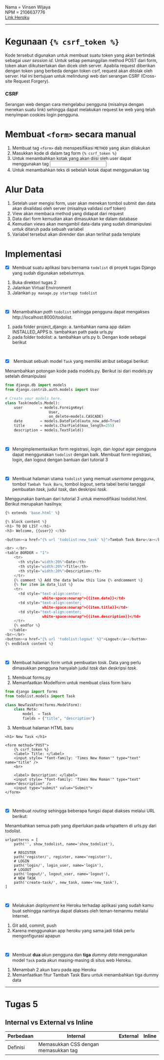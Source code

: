 Nama = Vinsen Wijaya  
NPM  = 2106637776  
[Link Heroku](https://pbp-tugas2-vinsen.herokuapp.com/todolist/)

---

# Kegunaan `{% csrf_token %}`
Kode tersebut digunakan untuk membuat suatu token yang akan bertindak sebagai _user session id_. Untuk setiap pemanggilan method POST dari form, token akan diikutsertakan dan dicek oleh server. Apabila request diberikan dengan token yang berbeda dengan token csrf, request akan ditolak oleh server.
Hal ini bertujuan untuk melindungi web dari serangan CSRF (Cross-site Request Forgery).

### CSRF
Serangan web dengan cara mengelabui pengguna (misalnya dengan menekan suatu link) sehingga dapat melakukan request ke web yang telah menyimpan cookies login pengguna.

# Membuat `<form>` secara manual
1. Membuat tag `<form>` dab menspesifikasi `METHOD` yang akan dilakukan
2. Masukkan kode di dalam tag form `{% csrf_token %}`
3. Untuk menambahkan kotak yang akan diisi oleh user dapat menggunakan tag <input>
4. Untuk menambahkan teks di sebelah kotak dapat menggunakan tag <label>

# Alur Data
1. Setelah user mengisi form, user akan menekan tombol submit dan data akan divalidasi oleh server (misalnya validasi csrf token)
2. View akan membaca method yang didapat dari request
3. Data dari form kemudian akan dimasukkan ke dalam database
4. Kemudian views akan mengambil data-data yang sudah dimanipulasi untuk ditaruh pada sebuah variabel
5. Variabel tersebut akan dirender dan akan terlihat pada template

# Implementasi
- [x] Membuat suatu aplikasi baru bernama `todolist` di proyek tugas Django yang sudah digunakan sebelumnya.

1. Buka direktori tugas 2
2. Jalankan Virtual Environment
3. Jalankan `py manage.py startapp todolist`
</br>

- [x] Menambahkan _path_ `todolist` sehingga pengguna dapat mengakses         http://localhost:8000/todolist.
1. pada folder project_django:
   a. tambahkan nama app dalam INSTALLED_APPS
   b. tambahkan path pada urls.py
2. pada folder todolist:
   a. tambahkan urls.py
   b. Dengan kode sebagai berikut
</br>

- [x]  Membuat sebuah model `Task` yang memiliki atribut sebagai berikut:

Menambahkan potongan kode pada models.py. Berikut isi dari models.py setelah dimanipulasi
```python
from django.db import models
from django.contrib.auth.models import User

# Create your models here.
class Task(models.Model):
    user        = models.ForeignKey(
                    User,
                    on_delete=models.CASCADE)
    date        = models.DateField(auto_now_add=True)
    title       = models.CharField(max_length=255)
    description = models.TextField()
```
</br>

- [x] Mengimplementasikan form registrasi, _login_, dan _logout_ agar pengguna dapat menggunakan `todolist` dengan baik.
Membuat form registrasi, login, dan logout dengan bantuan dari tutorial 3
</br>

- [x] Membuat halaman utama `todolist` yang memuat _username_ pengguna, tombol `Tambah Task Baru`, tombol _logout_, serta tabel berisi tanggal pembuatan _task_, judul _task_, dan deskripsi _task_.

Menggunakan bantuan dari tutorial 3 untuk memodifikasi todolist.html. Berikut merupakan hasilnya:
```python
{% extends 'base.html' %}

{% block content %}  
<h1> TO DO LIST </h1>
<h3> Welcome, {{user}} </h3>

<button><a href="{% url 'todolist:new_task' %}">Tambah Task Baru</a></button>

<br> </br>
<table BORDER = "1">
    <tr>
      <th style="width:20%">Date</th>
      <th style="width:20%">Title</th>
      <th style="width:20%">Description</th>
    </tr>
    {% comment %} Add the data below this line {% endcomment %}
    {% for item in data_list %}
    <tr>
      <td style="text-align:center;
                 white-space:nowrap">{{item.date}}</td>
      <td style="text-align:center;
                 white-space:nowrap">{{item.title}}</td>
      <td style="text-align:center;
                 white-space:nowrap">{{item.description}}</td>
    </tr>
    {% endfor %}
  </table>
<br></br>
<button><a href="{% url 'todolist:logout' %}">Logout</a></button>
{% endblock content %}
```
</br>

- [x] Membuat halaman form untuk pembuatan _task_. Data yang perlu dimasukkan pengguna hanyalah judul _task_ dan deskripsi _task_.
1. Membuat forms.py
2. Memanfaatkan Modelform untuk membuat class form baru

```python
from django import forms
from todolist.models import Task

class NewTaskForm(forms.ModelForm):
    class Meta:
        model  = Task
        fields = {"title", "description"}
```
3. Membuat halaman HTML baru
```
<h1> New Task </h1>

<form method="POST">
    {% csrf_token %}
    <label> Title: </label> 
    <input style= "font-family: 'Times New Roman'" type="text" name="title" />
    <br>
    
    <label> Description: </label> 
    <input style= "font-family: 'Times New Roman'" type="text" name="description" />
    <input type="submit" value="Submit">
</form>
```
</br>
    
- [x] Membuat _routing_ sehingga beberapa fungsi dapat diakses melalui URL berikut:
    
Menambahkan semua path yang diperlukan pada urlspattern di urls.py dari todolist.
```
urlpatterns = [
    path('', show_todolist, name='show_todolist'),
    
    # REGISTER
    path('register/', register, name='register'),
    # LOGIN
    path('login/', login_user, name='login'),
    # LOGOUT
    path('logout/', logout_user, name='logout'),
    # NEW TASK
    path('create-task/', new_task, name='new_task'),
]
```
</br>
    
- [x] Melakukan _deployment_ ke Heroku terhadap aplikasi yang sudah kamu buat sehingga nantinya dapat diakses oleh teman-temanmu melalui Internet.
1. Git add, commit, push
2. Karena menggunakan app heroku yang sama jadi tidak perlu mengonfigurasi apapun
</br>

- [x] Membuat **dua** akun pengguna dan **tiga** _dummy data_ menggunakan model `Task` pada akun masing-masing di situs web Heroku.
1. Menambah 2 akun baru pada app Heroku
2. Memanfaatkan fitur Tambah Task Baru untuk menambahkan tiga dummy data  

---

# Tugas 5
## Internal vs External vs Inline  

| Perbedaan          | Internal                                                                                                     | External                                                                                                   | Inline                                                                                                                                    |
|--------------------|--------------------------------------------------------------------------------------------------------------|------------------------------------------------------------------------------------------------------------|-------------------------------------------------------------------------------------------------------------------------------------------|
| Definisi           | Memasukkan CSS dengan memasukkan tag <style> pada header                                                     | Memasukkan CSS dengan file terpisah berekstensi .css                                                       | Memasukkan CSS dengan mendefinisikan <style> langsung pada tag elemen HTML                                                                |
| Prioritas          | Kedua                                                                                                        | Ketiga                                                                                                     | Pertama                                                                                                                                   |
| Tag yang berkaitan | <style> pada setiap page HTML                                                                                | <link>                                                                                                     | <style> pada setiap tag HTML                                                                                                              |
| Manfaat            | - Tidak perlu upload File - Dapat melakukan perubahan pada 1 page yang tidak memengaruhi page lain           | - File HTML terlihat lebih rapi - Loading file lebih cepat - Dapat digunakan untuk beberapa page sekaligus | - Proses load website lebih cepat - Berguna untuk memperbaiki kode dengan cepat - Membantu apabila hanya 1 elemen saja yang ingin dilihat |
| Kekurangan         | Performa website lebih lamban dan tidak efisien apabila style  ingin diterapkan pada beberapa file sekaligus | Jika file CSS gagal diload, maka halaman website akan berantakan                                           | Tidak efisien                                                                                                                             |
   
## Tag HTML5
| TAG       | Penjelasan                                     |
|-----------|------------------------------------------------|
| <a>       | Mendefinisikan _hyperlink_                     |
| <body>    | Mendefinisikan badan dokumen                   |
| <br>      | Spasi baris                                    |
| <form>    | Mendefinisikan form                            |
| <picture> | Mendefinisikan container untuk beberapa gambar |
| <title>   | Mendefinisikan Judul dokumen                   |
| <video>   | Memasukkan video pada dokumen HTML             |
   
## CSS Selector
| CSS Selector | Penjelasan seleksi                                             |
|--------------|----------------------------------------------------------------|
| Element      | Menggunakan nama elemen (tag)                                  |
| ID           | Menggunakan id elemen                                          |
| Class        | Menggunakan atribut _class_                                    |
| Universal    | Menggunakan *                                                  |
| Group        | Menggunakan beberapa selector di atas (dipisahkan dengan koma) |
   
## LANGKAH-LANGKAH IMPLEMENTASI


